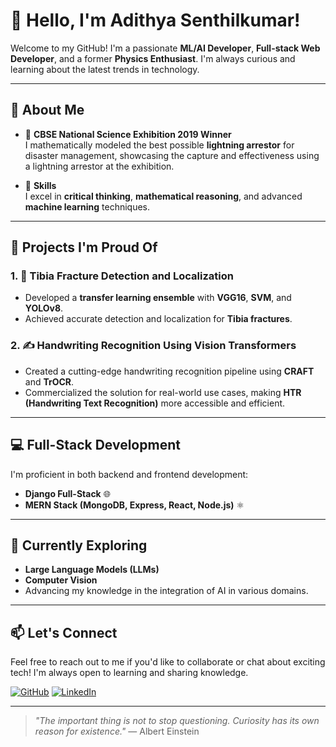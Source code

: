 # 👋 Hello, I'm Adithya Senthilkumar!

Welcome to my GitHub! I'm a passionate **ML/AI Developer**, **Full-stack Web Developer**, and a former **Physics Enthusiast**. I'm always curious and learning about the latest trends in technology.

---

## 🌟 About Me

- 🏅 **CBSE National Science Exhibition 2019 Winner**  
  I mathematically modeled the best possible **lightning arrestor** for disaster management, showcasing the capture and effectiveness using a lightning arrestor at the exhibition.

- 🧠 **Skills**  
  I excel in **critical thinking**, **mathematical reasoning**, and advanced **machine learning** techniques.

---

## 🔬 Projects I'm Proud Of

### 1. 🦴 **Tibia Fracture Detection and Localization**
   - Developed a **transfer learning ensemble** with **VGG16**, **SVM**, and **YOLOv8**.
   - Achieved accurate detection and localization for **Tibia fractures**.
   
### 2. ✍️ **Handwriting Recognition Using Vision Transformers**
   - Created a cutting-edge handwriting recognition pipeline using **CRAFT** and **TrOCR**.
   - Commercialized the solution for real-world use cases, making **HTR (Handwriting Text Recognition)** more accessible and efficient.

---

## 💻 Full-Stack Development

I'm proficient in both backend and frontend development:
- **Django Full-Stack** 🌐
- **MERN Stack (MongoDB, Express, React, Node.js)** ⚛️

---

## 🌱 Currently Exploring

- **Large Language Models (LLMs)**  
- **Computer Vision**  
- Advancing my knowledge in the integration of AI in various domains.

---

## 📫 Let's Connect

Feel free to reach out to me if you'd like to collaborate or chat about exciting tech! I'm always open to learning and sharing knowledge.

[![GitHub](https://img.shields.io/badge/GitHub-%2312100E.svg?style=flat&logo=github&logoColor=white)](https://github.com/AdithyaSenthilkumar)
[![LinkedIn](https://img.shields.io/badge/LinkedIn-blue.svg?style=flat&logo=linkedin&logoColor=white)](https://www.linkedin.com/in/adithya-senthilkumar-a925a4317/)

---

> *"The important thing is not to stop questioning. Curiosity has its own reason for existence."* — Albert Einstein
